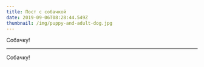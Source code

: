 ```yaml
---
title: Пост с собачкой
date: 2019-09-06T08:28:44.549Z
thumbnail: /img/puppy-and-adult-dog.jpg
---
```


Собачку!

---

Собачку!
